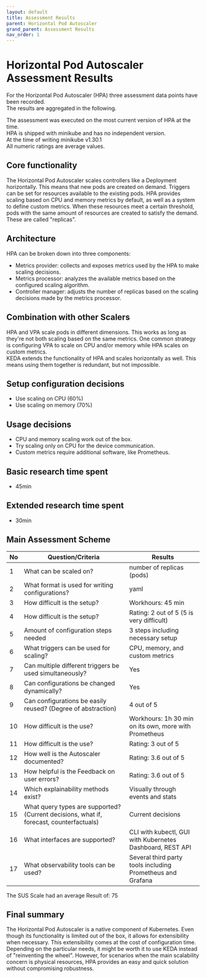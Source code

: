 ```yaml
---
layout: default
title: Assessment Results
parent: Horizontal Pod Autoscaler
grand_parent: Assessment Results
nav_order: 1
---
```


# Horizontal Pod Autoscaler Assessment Results

For the Horizontal Pod Autoscaler (HPA) three assessment data points have been recorded.  
The results are aggregated in the following.  

The assessment was executed on the most current version of HPA at the time.  
HPA is shipped with minikube and has no independent version.  
At the time of writing minikube v1.30.1  
All numeric ratings are average values.

## Core functionality 

The Horizontal Pod Autoscaler scales controllers like a Deployment horizontally.
This means that new pods are created on demand.
Triggers can be set for resources available to the existing pods.
HPA provides scaling based on CPU and memory metrics by default, as well as a system to define custom metrics.
When these resources meet a certain threshold, pods with the same amount of resources are created to satisfy the demand.  
These are called "replicas".

## Architecture

HPA can be broken down into three components:

- Metrics provider: collects and exposes metrics used by the HPA to make scaling decisions.
- Metrics processor: analyzes the available metrics based on the configured scaling algorithm.
- Controller manager: adjusts the number of replicas based on the scaling decisions made by the metrics processor.

## Combination with other Scalers 

HPA and VPA scale pods in different dimensions.
This works as long as they're not both scaling based on the same metrics.
One common strategy is configuring VPA to scale on CPU and/or memory while HPA scales on custom metrics.  
KEDA extends the functionality of HPA and scales horizontally as well.
This means using them together is redundant, but not impossible.  

## Setup configuration decisions 

- Use scaling on CPU (60%)
- Use scaling on memory (70%)

## Usage decisions

- CPU and memory scaling work out of the box.
- Try scaling only on CPU for the device communication.
- Custom metrics require additional software, like Prometheus.

## Basic research time spent

- 45min

## Extended research time spent

- 30min

## Main Assessment Scheme  

| No | Question/Criteria | Results |
|---|---|---|
| 1 | What can be scaled on? | number of replicas (pods) |
| 2 | What format is used for writing configurations? | yaml |
| 3 | How difficult is the setup? | Workhours: 45 min |
| 4 | How difficult is the setup? | Rating: 2 out of 5 (5 is very difficult) |
| 5 | Amount of configuration steps needed | 3 steps including necessary setup |
| 6 | What triggers can be used for scaling? | CPU, memory, and custom metrics |
| 7 | Can multiple different triggers be used simultaneously? | Yes |
| 8 | Can configurations be changed dynamically? | Yes |
| 9 | Can configurations be easily reused? (Degree of abstraction) | 4 out of 5 |
| 10 | How difficult is the use? | Workhours: 1h 30 min on its own, more with Prometheus |
| 11 | How difficult is the use? | Rating: 3 out of 5 |
| 12 | How well is the Autoscaler documented? | Rating: 3.6 out of 5 |
| 13 | How helpful is the Feedback on user errors? | Rating: 3.6 out of 5 |
| 14 | Which explainability methods exist? | Visually through events and stats |
| 15 | What query types are supported? (Current decisions, what if, forecast, counterfactuals) | Current decisions |
| 16 | What interfaces are supported? | CLI with kubectl, GUI with Kubernetes Dashboard, REST API |
| 17 | What observability tools can be used? | Several third party tools including Prometheus and Grafana |

The SUS Scale had an average Result of: 75

## Final summary

The Horizontal Pod Autoscaler is a native component of Kubernetes.
Even though its functionality is limited out of the box, it allows for extensibility when necessary.
This extensibility comes at the cost of configuration time.
Depending on the particular needs, it might be worth it to use KEDA instead of "reinventing the wheel".
However, for scenarios when the main scalability concern is physical resources, HPA provides an easy and quick solution without compromising robustness.
